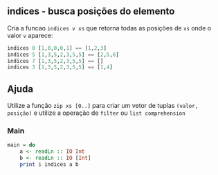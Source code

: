 ## indices - busca posições do elemento
[](solver.hs)

Cria a funcao `indices v xs` que retorna todas as posições de `xs` onde o valor `v` aparece:


```hs
indices 0 [1,0,0,0,1] == [1,2,3]
indices 5 [1,3,5,2,3,5,5] == [2,5,6]
indices 7 [1,3,5,2,3,5,5] == []
indices 3 [1,3,5,2,3,5,5] == [1,4]
```

## Ajuda
Utilize a função `zip xs [0..]` para criar um vetor de tuplas `(valor, posição)` e utilize a operação de `filter` ou `list comprehension`

<!--MAIN_BEGIN-->
### Main
```hs
main = do
    a <- readLn :: IO Int
    b <- readLn :: IO [Int]
    print $ indices a b

```
<!--MAIN_END-->
